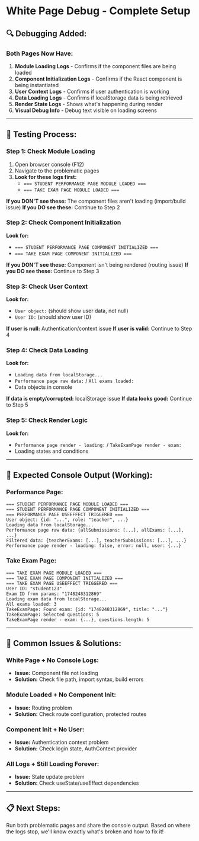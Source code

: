 # White Page Debug - Complete Setup

## 🔍 **Debugging Added:**

### **Both Pages Now Have:**
1. **Module Loading Logs** - Confirms if the component files are being loaded
2. **Component Initialization Logs** - Confirms if the React component is being instantiated
3. **User Context Logs** - Confirms if user authentication is working
4. **Data Loading Logs** - Confirms if localStorage data is being retrieved
5. **Render State Logs** - Shows what's happening during render
6. **Visual Debug Info** - Debug text visible on loading screens

---

## 🧪 **Testing Process:**

### **Step 1: Check Module Loading**
1. Open browser console (F12)
2. Navigate to the problematic pages
3. **Look for these logs first:**
   - `=== STUDENT PERFORMANCE PAGE MODULE LOADED ===`
   - `=== TAKE EXAM PAGE MODULE LOADED ===`

**If you DON'T see these:** The component files aren't loading (import/build issue)
**If you DO see these:** Continue to Step 2

### **Step 2: Check Component Initialization**
**Look for:**
   - `=== STUDENT PERFORMANCE PAGE COMPONENT INITIALIZED ===`
   - `=== TAKE EXAM PAGE COMPONENT INITIALIZED ===`

**If you DON'T see these:** Component isn't being rendered (routing issue)
**If you DO see these:** Continue to Step 3

### **Step 3: Check User Context**
**Look for:**
   - `User object:` (should show user data, not null)
   - `User ID:` (should show user ID)

**If user is null:** Authentication/context issue
**If user is valid:** Continue to Step 4

### **Step 4: Check Data Loading**
**Look for:**
   - `Loading data from localStorage...`
   - `Performance page raw data:` / `All exams loaded:`
   - Data objects in console

**If data is empty/corrupted:** localStorage issue
**If data looks good:** Continue to Step 5

### **Step 5: Check Render Logic**
**Look for:**
   - `Performance page render - loading:` / `TakeExamPage render - exam:`
   - Loading states and conditions

---

## 🎯 **Expected Console Output (Working):**

### **Performance Page:**
```
=== STUDENT PERFORMANCE PAGE MODULE LOADED ===
=== STUDENT PERFORMANCE PAGE COMPONENT INITIALIZED ===
=== PERFORMANCE PAGE USEEFFECT TRIGGERED ===
User object: {id: "...", role: "teacher", ...}
Loading data from localStorage...
Performance page raw data: {allSubmissions: [...], allExams: [...], ...}
Filtered data: {teacherExams: [...], teacherSubmissions: [...], ...}
Performance page render - loading: false, error: null, user: {...}
```

### **Take Exam Page:**
```
=== TAKE EXAM PAGE MODULE LOADED ===
=== TAKE EXAM PAGE COMPONENT INITIALIZED ===
=== TAKE EXAM PAGE USEEFFECT TRIGGERED ===
User ID: "student123"
Exam ID from params: "1748248312869"
Loading exam data from localStorage...
All exams loaded: 3
TakeExamPage: Found exam: {id: "1748248312869", title: "..."}
TakeExamPage: Selected questions: 5
TakeExamPage render - exam: {...}, questions.length: 5
```

---

## 🚨 **Common Issues & Solutions:**

### **White Page + No Console Logs:**
- **Issue:** Component file not loading
- **Solution:** Check file path, import syntax, build errors

### **Module Loaded + No Component Init:**
- **Issue:** Routing problem
- **Solution:** Check route configuration, protected routes

### **Component Init + No User:**
- **Issue:** Authentication context problem
- **Solution:** Check login state, AuthContext provider

### **All Logs + Still Loading Forever:**
- **Issue:** State update problem
- **Solution:** Check useState/useEffect dependencies

---

## 📋 **Next Steps:**
Run both problematic pages and share the console output. Based on where the logs stop, we'll know exactly what's broken and how to fix it! 
 